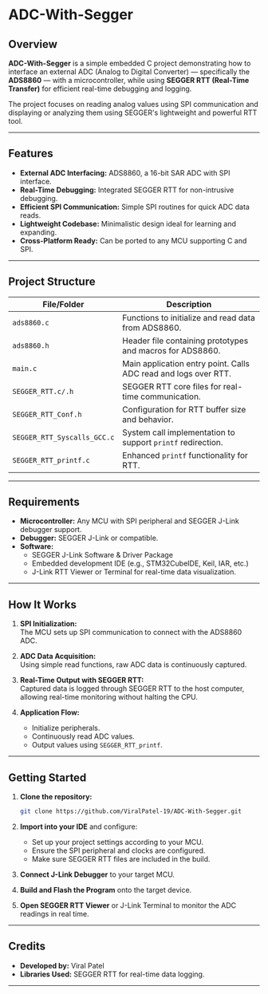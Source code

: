 
# ADC-With-Segger

## Overview
**ADC-With-Segger** is a simple embedded C project demonstrating how to interface an external ADC (Analog to Digital Converter) — specifically the **ADS8860** — with a microcontroller, while using **SEGGER RTT (Real-Time Transfer)** for efficient real-time debugging and logging.

The project focuses on reading analog values using SPI communication and displaying or analyzing them using SEGGER's lightweight and powerful RTT tool.

---

## Features
- **External ADC Interfacing:** ADS8860, a 16-bit SAR ADC with SPI interface.
- **Real-Time Debugging:** Integrated SEGGER RTT for non-intrusive debugging.
- **Efficient SPI Communication:** Simple SPI routines for quick ADC data reads.
- **Lightweight Codebase:** Minimalistic design ideal for learning and expanding.
- **Cross-Platform Ready:** Can be ported to any MCU supporting C and SPI.

---

## Project Structure

| File/Folder            | Description                                     |
|-------------------------|-------------------------------------------------|
| `ads8860.c`             | Functions to initialize and read data from ADS8860. |
| `ads8860.h`             | Header file containing prototypes and macros for ADS8860. |
| `main.c`                | Main application entry point. Calls ADC read and logs over RTT. |
| `SEGGER_RTT.c/.h`       | SEGGER RTT core files for real-time communication. |
| `SEGGER_RTT_Conf.h`     | Configuration for RTT buffer size and behavior. |
| `SEGGER_RTT_Syscalls_GCC.c` | System call implementation to support `printf` redirection. |
| `SEGGER_RTT_printf.c`   | Enhanced `printf` functionality for RTT. |

---

## Requirements

- **Microcontroller:** Any MCU with SPI peripheral and SEGGER J-Link debugger support.
- **Debugger:** SEGGER J-Link or compatible.
- **Software:**
  - SEGGER J-Link Software & Driver Package
  - Embedded development IDE (e.g., STM32CubeIDE, Keil, IAR, etc.)
  - J-Link RTT Viewer or Terminal for real-time data visualization.

---

## How It Works

1. **SPI Initialization:**  
   The MCU sets up SPI communication to connect with the ADS8860 ADC.

2. **ADC Data Acquisition:**  
   Using simple read functions, raw ADC data is continuously captured.

3. **Real-Time Output with SEGGER RTT:**  
   Captured data is logged through SEGGER RTT to the host computer, allowing real-time monitoring without halting the CPU.

4. **Application Flow:**  
   - Initialize peripherals.
   - Continuously read ADC values.
   - Output values using `SEGGER_RTT_printf`.

---

## Getting Started

1. **Clone the repository:**
   ```bash
   git clone https://github.com/ViralPatel-19/ADC-With-Segger.git
   ```

2. **Import into your IDE** and configure:
   - Set up your project settings according to your MCU.
   - Ensure the SPI peripheral and clocks are configured.
   - Make sure SEGGER RTT files are included in the build.

3. **Connect J-Link Debugger** to your target MCU.

4. **Build and Flash the Program** onto the target device.

5. **Open SEGGER RTT Viewer** or J-Link Terminal to monitor the ADC readings in real time.

---



## Credits
- **Developed by:** Viral Patel
- **Libraries Used:** SEGGER RTT for real-time data logging.

---
